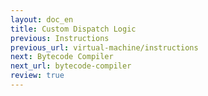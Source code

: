 ```yaml
---
layout: doc_en
title: Custom Dispatch Logic
previous: Instructions
previous_url: virtual-machine/instructions
next: Bytecode Compiler
next_url: bytecode-compiler
review: true
---
```

